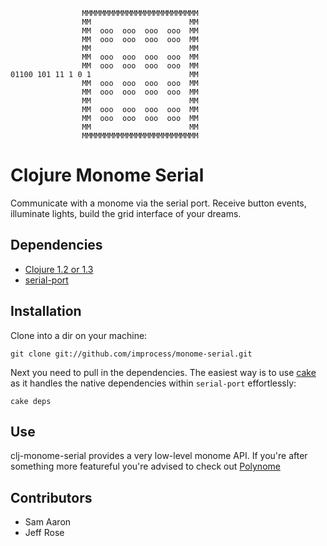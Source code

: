 


                    MMMMMMMMMMMMMMMMMMMMMMMMMM
                    MM                      MM
                    MM  ooo  ooo  ooo  ooo  MM
                    MM  ooo  ooo  ooo  ooo  MM
                    MM                      MM
                    MM  ooo  ooo  ooo  ooo  MM
                    MM  ooo  ooo  ooo  ooo  MM
    01100 101 11 1 0 1                      MM
                    MM  ooo  ooo  ooo  ooo  MM
                    MM  ooo  ooo  ooo  ooo  MM
                    MM                      MM
                    MM  ooo  ooo  ooo  ooo  MM
                    MM  ooo  ooo  ooo  ooo  MM
                    MM                      MM
                    MMMMMMMMMMMMMMMMMMMMMMMMMM

Clojure Monome Serial
=====================

Communicate with a monome via the serial port. Receive button events, illuminate lights, build the grid interface of your dreams.

## Dependencies

* [Clojure 1.2 or 1.3](http://clojure.org)
* [serial-port](http://github.com/samaaron/serial-port)

## Installation

Clone into a dir on your machine:

    git clone git://github.com/improcess/monome-serial.git

Next you need to pull in the dependencies. The easiest way is to use [cake](http://clojure-cake.org/) as it handles the native dependencies within `serial-port` effortlessly:

    cake deps

## Use

clj-monome-serial provides a very low-level monome API. If you're after something more featureful you're advised to check out [Polynome](https://github.com/improcess/polynome)

## Contributors

* Sam Aaron
* Jeff Rose
